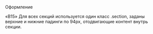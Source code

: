 Оформление​

<!-- «B1» Допускается глобальный сброс стилей по селектору тега для элементов <h1>...<h6>, <p> и <ul>. -->

<!-- «B2» У элементов нет внешних отступов (свойство margin) «пробивающих» родительский элемент. -->

<!-- «B3» В однострочных коллекциях элементов очищен крайний левый или правый margin элементов (если он
есть). -->

<!-- «B4» Для отступов между двумя соседними элементами используется свойство margin. -->

<!-- «B5» Для зазора между границей родителя и его ребёнком используется свойство padding. -->

<!-- «B6» Размеры внешних отступов (свойство margin) и внутренних полей (свойство padding) элементов
заданы точно по макету. -->

<!-- «B7» Создан общий вспомогательный класс .container для центрирования и ограничения контента по
ширине. -->

<!-- «B8» Ширина «контейнера» соответствует макету и равна 1200px. -->

<!-- «B9» «Контейнер» оборачивает контент хедера, футера и секций. То есть находится внутри них. -->
<!--
«B10» Для расположения элементов используется Flexbox, но только там, где это необходимо. Например в
шапке, навигации, списках в секциях и так далее, то есть там, где расположить элементы горизонтально
по другому невозможно. -->

<!-- «B11» Финальные размеры блоков в браузере соответствуют макету. -->

<!-- «B12» У элементов нет фиксированной высоты, она определяется их контентом. -->

<!-- «B13» У хедера есть нижняя рамка, необходимо сильно приблизить макет чтобы увидеть её. -->

<!-- «B14» Секции расположены друг под другом как стопка книг, без внешних отступов. -->

«B15» Для всех секций используется один класс .section, заданы верхние и нижние падинги по 94px,
отодвигающие контент внутрь секции.

<!-- «B16» Для построения сеток используется техника описанная в конспекте и видео-мастерской. -->
<!--
«B17» В карточках на странице Портфолио есть рамка (свойство border), но только в нижней части
карточки. -->
